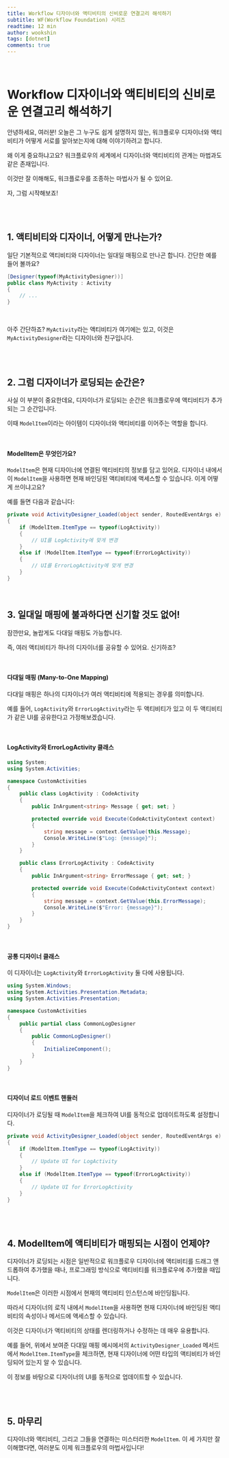 ```yaml
---
title: Workflow 디자이너와 액티비티의 신비로운 연결고리 해석하기
subtitle: WF(Workflow Foundation) 시리즈
readtime: 12 min
author: wookshin
tags: [dotnet]
comments: true
---
```


<br/>

# Workflow 디자이너와 액티비티의 신비로운 연결고리 해석하기

안녕하세요, 여러분! 오늘은 그 누구도 쉽게 설명하지 않는, 워크플로우 디자이너와 액티비티가 어떻게 서로를 알아보는지에 대해 이야기하려고 합니다. 

왜 이게 중요하냐고요? 워크플로우의 세계에서 디자이너와 액티비티의 관계는 마법과도 같은 존재입니다. 

이것만 잘 이해해도, 워크플로우를 조종하는 마법사가 될 수 있어요. 

자, 그럼 시작해보죠!

<br/><br/>

## 1. 액티비티와 디자이너, 어떻게 만나는가?

일단 기본적으로 액티비티와 디자이너는 일대일 매핑으로 만나곤 합니다. 간단한 예를 들어 볼까요?

```csharp
[Designer(typeof(MyActivityDesigner))]
public class MyActivity : Activity
{
    // ...
}
```

<br/>

아주 간단하죠? `MyActivity`라는 액티비티가 여기에는 있고, 이것은 `MyActivityDesigner`라는 디자이너와 친구입니다.

<br/><br/>

## 2. 그럼 디자이너가 로딩되는 순간은?

사실 이 부분이 중요한데요, 디자이너가 로딩되는 순간은 워크플로우에 액티비티가 추가되는 그 순간입니다. 

이때 `ModelItem`이라는 아이템이 디자이너와 액티비티를 이어주는 역할을 합니다.

<br/>

#### ModelItem은 무엇인가요?

`ModelItem`은 현재 디자이너에 연결된 액티비티의 정보를 담고 있어요. 디자이너 내에서 이 `ModelItem`을 사용하면 현재 바인딩된 액티비티에 액세스할 수 있습니다. 이게 어떻게 쓰이냐고요? 

예를 들면 다음과 같습니다:

```csharp
private void ActivityDesigner_Loaded(object sender, RoutedEventArgs e)
{
    if (ModelItem.ItemType == typeof(LogActivity))
    {
        // UI를 LogActivity에 맞게 변경
    }
    else if (ModelItem.ItemType == typeof(ErrorLogActivity))
    {
        // UI를 ErrorLogActivity에 맞게 변경
    }
}
```

<br/>

## 3. 일대일 매핑에 불과하다면 신기할 것도 없어!

잠깐만요, 놀랍게도 다대일 매핑도 가능합니다. 

즉, 여러 액티비티가 하나의 디자이너를 공유할 수 있어요. 신기하죠?

<br/>

#### 다대일 매핑 (Many-to-One Mapping)

다대일 매핑은 하나의 디자이너가 여러 액티비티에 적용되는 경우를 의미합니다. 

예를 들어, `LogActivity`와 `ErrorLogActivity`라는 두 액티비티가 있고 이 두 액티비티가 같은 UI를 공유한다고 가정해보겠습니다.

<br/>

#### LogActivity와 ErrorLogActivity 클래스

```csharp
using System;
using System.Activities;

namespace CustomActivities
{
    public class LogActivity : CodeActivity
    {
        public InArgument<string> Message { get; set; }

        protected override void Execute(CodeActivityContext context)
        {
            string message = context.GetValue(this.Message);
            Console.WriteLine($"Log: {message}");
        }
    }

    public class ErrorLogActivity : CodeActivity
    {
        public InArgument<string> ErrorMessage { get; set; }

        protected override void Execute(CodeActivityContext context)
        {
            string message = context.GetValue(this.ErrorMessage);
            Console.WriteLine($"Error: {message}");
        }
    }
}
```

<br/>

#### 공통 디자이너 클래스

이 디자이너는 `LogActivity`와 `ErrorLogActivity` 둘 다에 사용됩니다.

```csharp
using System.Windows;
using System.Activities.Presentation.Metadata;
using System.Activities.Presentation;

namespace CustomActivities
{
    public partial class CommonLogDesigner
    {
        public CommonLogDesigner()
        {
            InitializeComponent();
        }
    }
}
```

<br/>

#### 디자이너 로드 이벤트 핸들러

디자이너가 로딩될 때 `ModelItem`을 체크하여 UI를 동적으로 업데이트하도록 설정합니다.

```csharp
private void ActivityDesigner_Loaded(object sender, RoutedEventArgs e)
{
    if (ModelItem.ItemType == typeof(LogActivity))
    {
        // Update UI for LogActivity
    }
    else if (ModelItem.ItemType == typeof(ErrorLogActivity))
    {
        // Update UI for ErrorLogActivity
    }
}
```

<br/><br/>

## 4. ModelItem에 액티비티가 매핑되는 시점이 언제야?

디자이너가 로딩되는 시점은 일반적으로 워크플로우 디자이너에 액티비티를 드래그 앤 드롭하여 추가했을 때나, 프로그래밍 방식으로 액티비티를 워크플로우에 추가했을 때입니다.

`ModelItem`은 이러한 시점에서 현재의 액티비티 인스턴스에 바인딩됩니다. 

따라서 디자이너의 로직 내에서 `ModelItem`을 사용하면 현재 디자이너에 바인딩된 액티비티의 속성이나 메서드에 액세스할 수 있습니다. 

이것은 디자이너가 액티비티의 상태를 렌더링하거나 수정하는 데 매우 유용합니다.

예를 들어, 위에서 보여준 다대일 매핑 예시에서의 `ActivityDesigner_Loaded` 메서드에서 `ModelItem.ItemType`을 체크하면, 현재 디자이너에 어떤 타입의 액티비티가 바인딩되어 있는지 알 수 있습니다. 

이 정보를 바탕으로 디자이너의 UI를 동적으로 업데이트할 수 있습니다.

<br/><br/>

## 5. 마무리

디자이너와 액티비티, 그리고 그들을 연결하는 미스터리한 `ModelItem`. 이 세 가지만 잘 이해했다면, 여러분도 이제 워크플로우의 마법사입니다! 

<br/><br/><br/><br/><br/>
